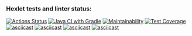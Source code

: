### Hexlet tests and linter status:
[![Actions Status](https://github.com/evg-c/java-project-71/workflows/hexlet-check/badge.svg)](https://github.com/evg-c/java-project-71/actions)
[![Java CI with Gradle](https://github.com/evg-c/java-project-71/actions/workflows/java-ci.yml/badge.svg)](https://github.com/evg-c/java-project-71/actions/workflows/java-ci.yml)
[![Maintainability](https://api.codeclimate.com/v1/badges/5e5958bb945deeff8961/maintainability)](https://codeclimate.com/github/evg-c/java-project-71/maintainability)
[![Test Coverage](https://api.codeclimate.com/v1/badges/5e5958bb945deeff8961/test_coverage)](https://codeclimate.com/github/evg-c/java-project-71/test_coverage)
[![asciicast](https://asciinema.org/a/6FJJ5iH9pv4t6wEeEmkv8cSjz.svg)](https://asciinema.org/a/6FJJ5iH9pv4t6wEeEmkv8cSjz)
[![asciicast](https://asciinema.org/a/TjLzZEyMNTyzIcAdNSUStzVja.svg)](https://asciinema.org/a/TjLzZEyMNTyzIcAdNSUStzVja)
[![asciicast](https://asciinema.org/a/GrDTm2AIefBxem3zy71O5wc3H.svg)](https://asciinema.org/a/GrDTm2AIefBxem3zy71O5wc3H)
[![asciicast](https://asciinema.org/a/MG55LAE18chWmQIfFqIqMIgM8.svg)](https://asciinema.org/a/MG55LAE18chWmQIfFqIqMIgM8)


